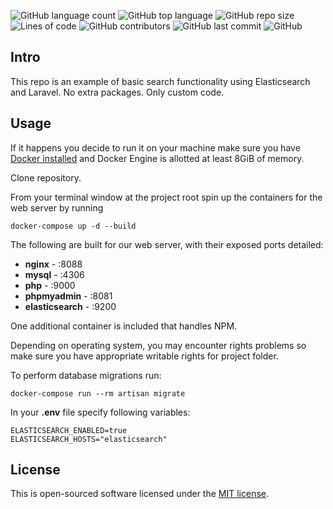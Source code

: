 ![GitHub language count](https://img.shields.io/github/languages/count/niece1/elasticsearch-with-laravel)
![GitHub top language](https://img.shields.io/github/languages/top/niece1/elasticsearch-with-laravel)
![GitHub repo size](https://img.shields.io/github/repo-size/niece1/elasticsearch-with-laravel)
![Lines of code](https://img.shields.io/tokei/lines/github/niece1/elasticsearch-with-laravel)
![GitHub contributors](https://img.shields.io/github/contributors/niece1/elasticsearch-with-laravel)
![GitHub last commit](https://img.shields.io/github/last-commit/niece1/elasticsearch-with-laravel)
![GitHub](https://img.shields.io/github/license/niece1/elasticsearch-with-laravel)

## Intro

This repo is an example of basic search functionality using Elasticsearch and Laravel. No extra packages. Only custom code.

## Usage

If it happens you decide to run it on your machine make sure you have [Docker installed](https://docs.docker.com/docker-for-mac/install/) and Docker Engine is allotted at least 8GiB of memory.

Clone repository.

From your terminal window at the project root spin up the containers for the web server by running
```
docker-compose up -d --build
```
The following are built for our web server, with their exposed ports detailed:

- **nginx** - :8088
- **mysql** - :4306
- **php** - :9000
- **phpmyadmin** - :8081
- **elasticsearch** - :9200

One additional container is included that handles NPM.

Depending on operating system, you may encounter rights problems so make sure you have appropriate writable rights for project folder.

To perform database migrations run:
```
docker-compose run --rm artisan migrate
```

In your **.env** file specify following variables:
```
ELASTICSEARCH_ENABLED=true
ELASTICSEARCH_HOSTS="elasticsearch"
```

## License

This is open-sourced software licensed under the [MIT license](https://opensource.org/licenses/MIT).
